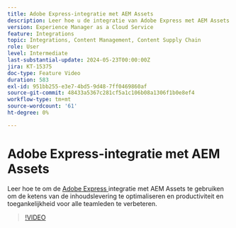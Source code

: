 ```yaml
---
title: Adobe Express-integratie met AEM Assets
description: Leer hoe u de integratie van Adobe Express met AEM Assets kunt gebruiken om de toeleveringsketens voor inhoud te optimaliseren, de productiviteit en toegankelijkheid voor alle teamleden te verbeteren.
version: Experience Manager as a Cloud Service
feature: Integrations
topic: Integrations, Content Management, Content Supply Chain
role: User
level: Intermediate
last-substantial-update: 2024-05-23T00:00:00Z
jira: KT-15375
doc-type: Feature Video
duration: 583
exl-id: 951bb255-e3e7-4bd5-9d48-7ff0469860af
source-git-commit: 48433a5367c281cf5a1c106b08a1306f1b0e8ef4
workflow-type: tm+mt
source-wordcount: '61'
ht-degree: 0%

---
```


# Adobe Express-integratie met AEM Assets

Leer hoe te om de [ Adobe Express ](https://www.adobe.com/express/) integratie met AEM Assets te gebruiken om de ketens van de inhoudslevering te optimaliseren en productiviteit en toegankelijkheid voor alle teamleden te verbeteren.

>[!VIDEO](https://video.tv.adobe.com/v/3453138/?learn=on&captions=dut)
